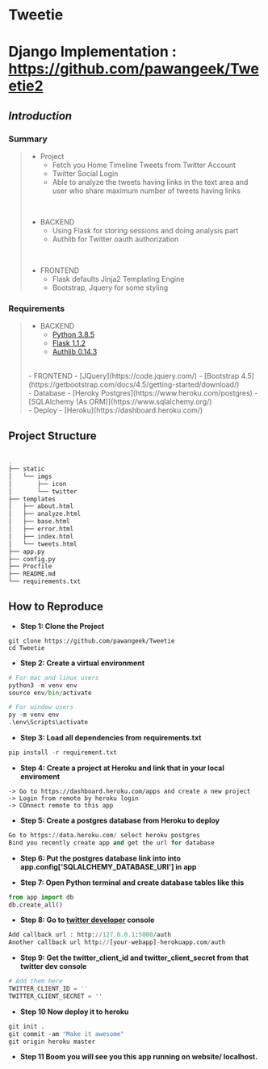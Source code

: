 # Tweetie
# Django Implementation : https://github.com/pawangeek/Tweetie2

## *Introduction*

### Summary

> - Project
>   - Fetch you Home Timeline Tweets from Twitter Account
>   - Twitter Social Login
>   - Able to analyze the tweets having links in the text area and user who share maximum number of tweets having links
>  </br>
>
> - BACKEND
>   - Using Flask for storing sessions and doing analysis part
>   - Authlib for Twitter oauth authorization
>  <br/>
>
> - FRONTEND
>   - Flask defaults Jinja2 Templating Engine
>   - Bootstrap, Jquery for some styling

### Requirements

> - BACKEND
>   - [Python 3.8.5](https://www.python.org/downloads/release/python-385/)
>   - [Flask 1.1.2](https://pypi.org/project/Flask/)
>   - [Authlib 0.14.3](https://authlib.org/)
>  <br/>
> - FRONTEND
>   - [JQuery](https://code.jquery.com/)
>   - [Bootstrap 4.5](https://getbootstrap.com/docs/4.5/getting-started/download/)
>  <br/>
> - Database
>   - [Heroky Postgres](https://www.heroku.com/postgres)
>   - [SQLAlchemy (As ORM)](https://www.sqlalchemy.org/)
>  <br/>
> - Deploy
> 	- [Heroku](https://dashboard.heroku.com/)

## Project Structure

```bash

.
├── static
│   └── imgs
│       ├── icon
│       └── twitter
├── templates
│   ├── about.html
│   ├── analyze.html
│   ├── base.html
│   ├── error.html
│   ├── index.html
│   └── tweets.html
├── app.py
├── config.py
├── Procfile
├── README.md
└── requirements.txt
```

## How to Reproduce


* **Step 1: Clone the Project**
```python3
git clone https://github.com/pawangeek/Tweetie
cd Tweetie
```
* **Step 2: Create a virtual environment**
```Python
# For mac and linux users
python3 -m venv env
source env/bin/activate

# For window users
py -m venv env
.\env\Scripts\activate
```
* **Step 3: Load all dependencies from requirements.txt**
```python
pip install -r requirement.txt
```
* **Step 4: Create a project at Heroku and link that in your local enviroment**
```
-> Go to https://dashboard.heroku.com/apps and create a new project
-> Login from remote by heroku login
-> COnnect remote to this app
```
* **Step 5: Create a postgres database from Heroku to deploy**
```python
Go to https://data.heroku.com/ select heroku postgres
Bind you recently create app and get the url for database
```
* **Step 6: Put the postgres database link into into app.config['SQLALCHEMY_DATABASE_URI'] in app**

* **Step 7: Open Python terminal and create database tables like this**
```python
from app import db 
db.create_all()
```

* **Step 8: Go to [twitter developer](https://developer.twitter.com/en) console**
```python
Add callback url : http://127.0.0.1:5000/auth
Another callback url http://[your-webapp]-herokuapp.com/auth
```
* **Step 9: Get the twitter_client_id and twitter_client_secret from that twitter dev console**
```python
# Add them here
TWITTER_CLIENT_ID = ''
TWITTER_CLIENT_SECRET = ''
```
* **Step 10 Now deploy it to heroku**
```python 
git init .
git commit -am "Make it awesome"
git origin heroku master
```

* **Step 11 Boom you will see you this app running on  website/ localhost.**
